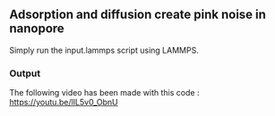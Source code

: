 ## Adsorption and diffusion create pink noise in nanopore

Simply run the input.lammps script using LAMMPS.

### Output

The following video has been made with this code : 
https://youtu.be/lIL5v0_ObnU
